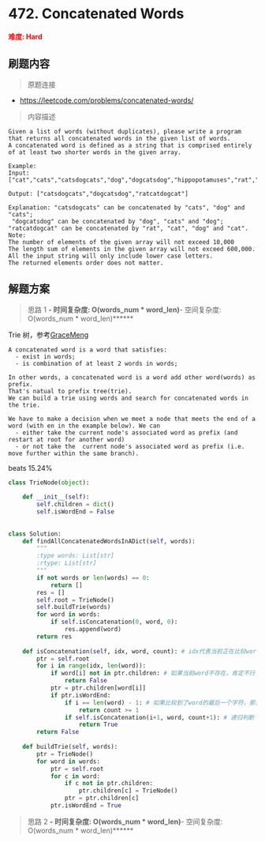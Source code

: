 # 472. Concatenated Words

**<font color=red>难度: Hard</font>**

## 刷题内容

> 原题连接

* https://leetcode.com/problems/concatenated-words/

> 内容描述

```
Given a list of words (without duplicates), please write a program that returns all concatenated words in the given list of words.
A concatenated word is defined as a string that is comprised entirely of at least two shorter words in the given array.

Example:
Input: ["cat","cats","catsdogcats","dog","dogcatsdog","hippopotamuses","rat","ratcatdogcat"]

Output: ["catsdogcats","dogcatsdog","ratcatdogcat"]

Explanation: "catsdogcats" can be concatenated by "cats", "dog" and "cats"; 
 "dogcatsdog" can be concatenated by "dog", "cats" and "dog"; 
"ratcatdogcat" can be concatenated by "rat", "cat", "dog" and "cat".
Note:
The number of elements of the given array will not exceed 10,000
The length sum of elements in the given array will not exceed 600,000.
All the input string will only include lower case letters.
The returned elements order does not matter.
```

## 解题方案

> 思路 1
******- 时间复杂度: O(words_num * word_len)******- 空间复杂度: O(words_num * word_len)******

Trie 树，参考[GraceMeng](https://leetcode.com/problems/concatenated-words/discuss/176805/52ms-Prefix-Tree-(Trie)-and-Backtracking-Java-with-Explanation)

```
A concatenated word is a word that satisfies:
  - exist in words;
  - is combination of at least 2 words in words;

In other words, a concatenated word is a word add other word(words) as prefix. 
That's natual to prefix tree(trie). 
We can build a trie using words and search for concatenated words in the trie. 

We have to make a decision when we meet a node that meets the end of a word (with en in the example below). We can
  - either take the current node's associated word as prefix (and restart at root for another word) 
  - or not take the  current node's associated word as prefix (i.e. move further within the same branch).
```
beats 15.24%

```python
class TrieNode(object):
    
    def __init__(self):
        self.children = dict()
        self.isWordEnd = False
        
        
class Solution:
    def findAllConcatenatedWordsInADict(self, words):
        """
        :type words: List[str]
        :rtype: List[str]
        """
        if not words or len(words) == 0:
            return []
        res = []
        self.root = TrieNode()
        self.buildTrie(words)
        for word in words:
            if self.isConcatenation(0, word, 0):
                res.append(word)
        return res
    
    def isConcatenation(self, idx, word, count): # idx代表当前正在比较word的第几个char
        ptr = self.root
        for i in range(idx, len(word)):
            if word[i] not in ptr.children: # 如果当前word不存在，肯定不行
                return False
            ptr = ptr.children[word[i]]
            if ptr.isWordEnd:
                if i == len(word) - 1: # 如果比较到了word的最后一个字符，那么看看是否是由2个以上的word组成的
                    return count >= 1
                if self.isConcatenation(i+1, word, count+1): # 递归判断
                    return True
        return False
    
    def buildTrie(self, words):
        ptr = TrieNode()
        for word in words:
            ptr = self.root
            for c in word:
                if c not in ptr.children:
                    ptr.children[c] = TrieNode()
                ptr = ptr.children[c]
            ptr.isWordEnd = True
```


> 思路 2
******- 时间复杂度: O(words_num * word_len)******- 空间复杂度: O(words_num * word_len)******


